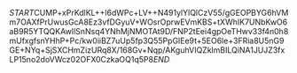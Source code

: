 $START$CUMP+xPrKdlKL++l6dWPc+LV++N491ylYlQlCzV55/gGEOPBYG6hVMm7OAXfPrUwusGcA8Ez3vfDGyuV+WOsrOprwEVmKBS+tXWhIK7UNbKwO6aB9R5YTQQKAwIlSnNsq4YNhMjNMOTAt9D/FNP2tEei4gpOeTHwv33f4n0h8mUfxgfsnYHhP+Pc/kw0iiBZ7uUp5fp3Q55PpGlEe9t+5EO6le+3FRia8U5nG9GE+NYq+SjSXCHmZizURq8X/168Gv+Nqp/AKguhVIQZklmBILQiNA1JUJZ3fxLP15no2doVWcz02OFX0CzkaOQ1q5P8$END$